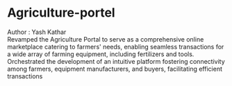# Agriculture-portel
Author : Yash Kathar
<br/>
Revamped the Agriculture Portal to serve as a comprehensive online marketplace catering to farmers' needs, enabling seamless transactions for a wide array of farming equipment, including fertilizers and tools. Orchestrated the development of an intuitive platform fostering connectivity among farmers, equipment manufacturers, and buyers, facilitating efficient transactions 
